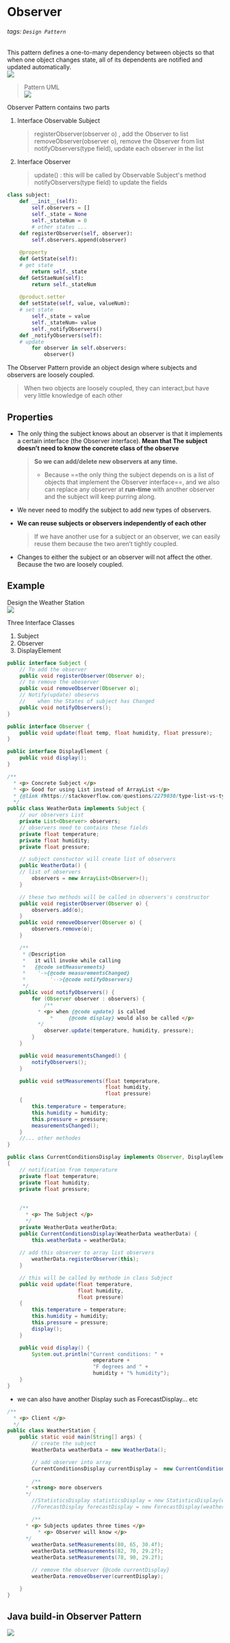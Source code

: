 # Observer 

###### tags: `Design Pattern`

This pattern defines a one-to-many dependency between objects so that when one object changes state, all of its dependents are notified and updated automatically.   
![](https://i.imgur.com/EVVQirN.png)  


> Pattern UML  
> ![](https://i.imgur.com/CzsW8oV.png)


Observer Pattern contains two parts

1. Interface Observable Subject
    > registerObserver(observer o) , add the Observer to list  
    > removeObserver(observer o), remove the Observer from list   
    > notifyObservers(type field), update each observer in the list  
2. Interface Observer 
    > update()
    > : this will be called by Observable Subject's method notifyObservers(type field) to update the fields

```python
class subject:
    def __init__(self):
        self.observers = []
        self._state = None
        self._stateNum = 0
        # other states ...
    def registerObserver(self, observer):
        self.observers.append(observer)
    
    @property
    def GetState(self):
    # get state
        return self._state
    def GetStaeNum(self):
        return self._stateNum
    
    @product.setter
    def setState(self, value, valueNum):
    # set state
        self._state = value
        self._stateNum= value
        self._notifyObservers()
    def _notifyObservers(self):
    # update 
        for observer in self.observers:
            observer()
```

The Observer Pattern provide an object design where subjects and observers are loosely coupled.  
> When two objects are loosely coupled, they can interact,but have very little knowledge of each other  


## Properties
- The only thing the subject knows about an observer is that it implements a certain interface (the Observer interface). **Mean that The subject doesn’t need to know the concrete class of the observe**     
    > **So we can add/delete new observers at any time.**
    > -  Because ==the only thing the subject depends on is a list of objects that implement the Observer interface==, and we also can replace any observer at **run-time** with another observer and the subject will keep purring along.

- We never need to modify the subject to add new types of observers.

- **We can reuse subjects or observers independently of each other**
  > If we have another use for a subject or an observer, we can easily reuse them because the two aren’t tightly coupled.

- Changes to either the subject or an observer will not affect the other. Because the two are loosely coupled.


## Example 
Design the Weather Station  
![](https://i.imgur.com/PbT1KsS.png)  

Three Interface Classes
1. Subject 
2. Observer
3. DisplayElement

```java
public interface Subject {
    // To add the observer
    public void registerObserver(Observer o);
    // to remove the obeserver
    public void removeObserver(Observer o);
    // Notify(update) obeservs 
    //    when the States of subject has Changed
    public void notifyObservers();
}

public interface Observer {
	public void update(float temp, float humidity, float pressure);
}

public interface DisplayElement {
    public void display();
}

/**
  * <p> Concrete Subject </p>
  * <p> Good for using List instead of ArrayList </p>
  * {@link #https://stackoverflow.com/questions/2279030/type-list-vs-type-arraylist-in-java}
  */
public class WeatherData implements Subject {
    // our observers List
    private List<Observer> observers;
    // observers need to contains these fields
    private float temperature;
    private float humidity;
    private float pressure;

    // subject constuctor will create list of observers
    public WeatherData() {
    // list of observers
        observers = new ArrayList<Observer>();
    }

    // these two methods will be called in observers's constructor
    public void registerObserver(Observer o) {
        observers.add(o);
    }
    public void removeObserver(Observer o) {
        observers.remove(o);
    }

    /** 
     * @Description
     *   it will invoke while calling 
     *   {@code setMeasurements}
     *    '->{@code measurementsChanged}
     *        '-->{@code notifyObservers}
     */
    public void notifyObservers() {
        for (Observer observer : observers) {
            /**
	      * <p> when {@code update} is called
              *     {@code display} would also be called </p>
	      */
            observer.update(temperature, humidity, pressure);
        }
    }

    public void measurementsChanged() {
        notifyObservers();
    }

    public void setMeasurements(float temperature, 
                                float humidity, 
                                float pressure) 
    {
        this.temperature = temperature;
        this.humidity = humidity;
        this.pressure = pressure;
        measurementsChanged();
    }
    //... other methodes
}

public class CurrentConditionsDisplay implements Observer, DisplayElement 
{
    // notification from temperature
    private float temperature;
    private float humidity;
    private float pressure;
    
    
    /**
      * <p> The Subject </p>
      */
    private WeatherData weatherData;
    public CurrentConditionsDisplay(WeatherData weatherData) {
        this.weatherData = weatherData;
        
	// add this observer to array list observers
        weatherData.registerObserver(this);
    }

    // this will be called by methode in class Subject
    public void update(float temperature, 
                       float humidity, 
                       float pressure)
    {
        this.temperature = temperature;
        this.humidity = humidity;
        this.pressure = pressure;
        display();
    }

    public void display() {
        System.out.println("Current conditions: " +
                            emperature + 
                            "F degrees and " + 
                            humidity + "% humidity");
    }
}
```
- we can also have another Display such as ForecastDisplay... etc 

```java
/**
  * <p> Client </p>
  */
public class WeatherStation {
    public static void main(String[] args) {
        // create the subject
        WeatherData weatherData = new WeatherData();

        // add observer into array
        CurrentConditionsDisplay currentDisplay =  new CurrentConditionsDisplay(weatherData);
        
        /**
	  * <strong> more observers
	  */
        //StatisticsDisplay statisticsDisplay = new StatisticsDisplay(weatherData);
        //ForecastDisplay forecastDisplay = new ForecastDisplay(weatherData);

        /**
	  * <p> Subjects updates three times </p> 
          * <p> Observer will know </p> 
	  */
        weatherData.setMeasurements(80, 65, 30.4f);
        weatherData.setMeasurements(82, 70, 29.2f);
        weatherData.setMeasurements(78, 90, 29.2f);

        // remove the observer {@code currentDisplay}
        weatherData.removeObserver(currentDisplay);

	}
}
```


## Java build-in Observer Pattern

![](https://i.imgur.com/Onrd9pB.png)
